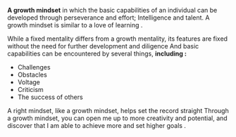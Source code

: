 **A growth mindset** in which the basic capabilities of an individual can be developed through perseverance and effort; Intelligence and talent. A growth mindset is similar to a love of learning .

While a fixed mentality differs from a growth mentality, its features are fixed without the need for further development and diligence 
And basic capabilities can be encountered by several things, **including :**

* Challenges 
* Obstacles
* Voltage
* Criticism
* The success of others

A right mindset, like a growth mindset, helps set the record straight
Through a growth mindset, you can open me up to more creativity and potential, and discover that I am able to achieve more and set higher goals .


